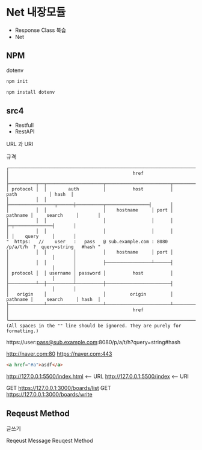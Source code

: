 # Net 내장모듈

-   Response Class 복습
-   Net

## NPM

dotenv

```sh
npm init

npm install dotenv
```

## src4

-   Restfull
-   RestAPI

URL 과 URI

규격

```
┌────────────────────────────────────────────────────────────────────────────────────────────────┐
│                                              href                                              │
├──────────┬──┬─────────────────────┬────────────────────────┬───────────────────────────┬───────┤
│ protocol │  │        auth         │          host          │           path            │ hash  │
│          │  │                     ├─────────────────┬──────┼──────────┬────────────────┤       │
│          │  │                     │    hostname     │ port │ pathname │     search     │       │
│          │  │                     │                 │      │          ├─┬──────────────┤       │
│          │  │                     │                 │      │          │ │    query     │       │
"  https:   //    user   :   pass   @ sub.example.com : 8080   /p/a/t/h  ?  query=string   #hash "
│          │  │          │          │    hostname     │ port │          │                │       │
│          │  │          │          ├─────────────────┴──────┤          │                │       │
│ protocol │  │ username │ password │          host          │          │                │       │
├──────────┴──┼──────────┴──────────┼────────────────────────┤          │                │       │
│   origin    │                     │         origin         │ pathname │     search     │ hash  │
├─────────────┴─────────────────────┴────────────────────────┴──────────┴────────────────┴───────┤
│                                              href                                              │
└────────────────────────────────────────────────────────────────────────────────────────────────┘
(All spaces in the "" line should be ignored. They are purely for formatting.)
```

https://user:pass@sub.example.com:8080/p/a/t/h?query=string#hash

http://naver.com:80
https://naver.com:443

```html
<a href="#a">asdf</a>
```

http://127.0.0.1:5500/index.html <-- URL
http://127.0.0.1:5500/index <-- URI

GET https://127.0.0.1:3000/boards/list
GET https://127.0.0.1:3000/boards/write

## Reqeust Method

글쓰기

Reqeust Message
Reuqest Method
